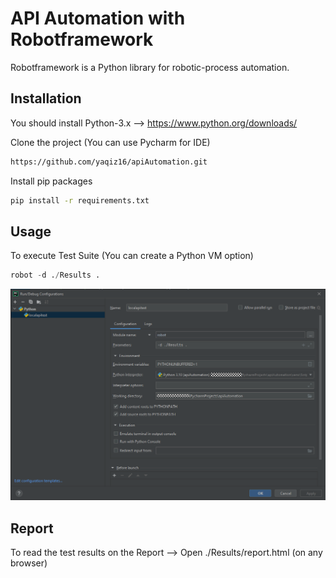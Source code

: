 # API Automation with Robotframework
Robotframework is a Python library for robotic-process automation.

## Installation
You should install Python-3.x --> https://www.python.org/downloads/

Clone the project (You can use Pycharm for IDE)

```bash
https://github.com/yaqiz16/apiAutomation.git
```

Install pip packages
```bash
pip install -r requirements.txt
```

## Usage
To execute Test Suite (You can create a Python VM option)

```python
robot -d ./Results .
```
![Test Image 1](runconfig.PNG)

## Report
To read the test results on the Report --> Open ./Results/report.html (on any browser)
